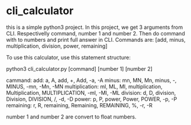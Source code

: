 # cli_calculator

this is a simple python3 project. In this project, we get 3 arguments from CLI. 
Respectivelly command, number 1 and number 2. Then do command with to numbers and print full answer in CLI.
Commands are: [add, minus, multiplication, division, power, remaining]

To use this calculator, use this statement structure:

  python3 cli_calculator.py [command] [number 1] [number 2]

cammand: 
  add: a, A, add, +, Add, -a, -A
  minus: mn, MN, Mn, minus, -, MINUS, -mn, -Mn, -MN
  multiplication: ml, ML, Ml, multiplication, Multiplication, MULTIPLICATION, -ml, -Ml, -ML
  division: d, D, division, Division, DIVISION, /, -d, -D
  power: p, P, power, Power, POWER, -p, -P
  remaining: r, R, remaining, Remaining, REMAINING, %, -r, -R

number 1 and number 2 are convert to float numbers.
